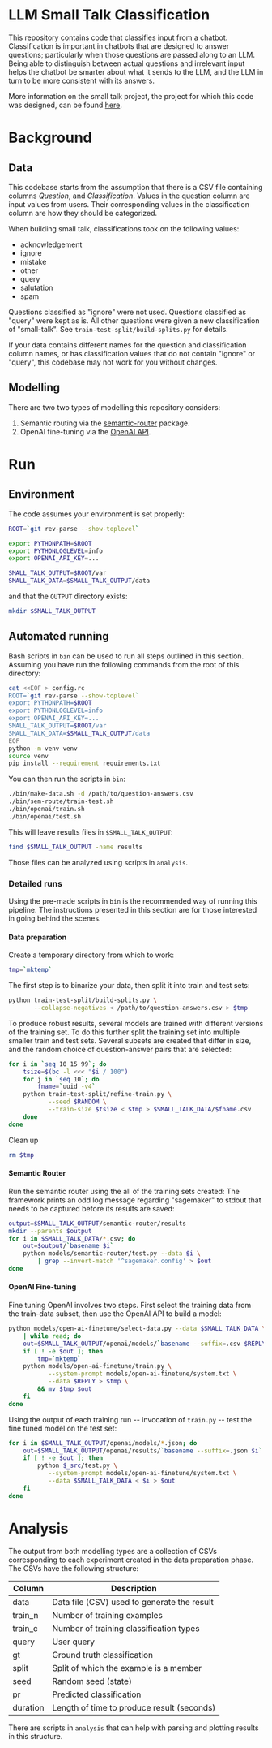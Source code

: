 # LLM Small Talk Classification

This repository contains code that classifies input from a
chatbot. Classification is important in chatbots that are designed to
answer questions; particularly when those questions are passed along
to an LLM. Being able to distinguish between actual questions and
irrelevant input helps the chatbot be smarter about what it sends to
the LLM, and the LLM in turn to be more consistent with its answers.

More information on the small talk project, the project for which this
code was designed, can be found
[here](https://docs.google.com/document/d/1q7GWzrLkTf4lrTYQsXjzUrnfuQ-nLzw7fjH16Zr9cSI/edit?usp=sharing).

# Background

## Data

This codebase starts from the assumption that there is a CSV file
containing columns _Question_, and _Classification_. Values in the
question column are input values from users. Their corresponding
values in the classification column are how they should be
categorized.

When building small talk, classifications took on the following
values:

* acknowledgement
* ignore
* mistake
* other
* query
* salutation
* spam

Questions classified as "ignore" were not used. Questions classified
as "query" were kept as is. All other questions were given a new
classification of "small-talk". See `train-test-split/build-splits.py`
for details.

If your data contains different names for the question and
classification column names, or has classification values that do not
contain "ignore" or "query", this codebase may not work for you
without changes.

## Modelling

There are two two types of modelling this repository considers:

1. Semantic routing via the [semantic-router](https://github.com/aurelio-labs/semantic-router) package.
2. OpenAI fine-tuning via the [OpenAI API](https://platform.openai.com/docs/api-reference/fine-tuning).

# Run

## Environment

The code assumes your environment is set properly:

```bash
ROOT=`git rev-parse --show-toplevel`

export PYTHONPATH=$ROOT
export PYTHONLOGLEVEL=info
export OPENAI_API_KEY=...

SMALL_TALK_OUTPUT=$ROOT/var
SMALL_TALK_DATA=$SMALL_TALK_OUTPUT/data
```

and that the `OUTPUT` directory exists:

```bash
mkdir $SMALL_TALK_OUTPUT
```

## Automated running

Bash scripts in `bin` can be used to run all steps outlined in this
section. Assuming you have run the following commands from the root of
this directory:

```bash
cat <<EOF > config.rc
ROOT=`git rev-parse --show-toplevel`
export PYTHONPATH=$ROOT
export PYTHONLOGLEVEL=info
export OPENAI_API_KEY=...
SMALL_TALK_OUTPUT=$ROOT/var
SMALL_TALK_DATA=$SMALL_TALK_OUTPUT/data
EOF
python -m venv venv
source venv
pip install --requirement requirements.txt
```

You can then run the scripts in `bin`:

```bash
./bin/make-data.sh -d /path/to/question-answers.csv
./bin/sem-route/train-test.sh
./bin/openai/train.sh
./bin/openai/test.sh
```

This will leave results files in `$SMALL_TALK_OUTPUT`:

```bash
find $SMALL_TALK_OUTPUT -name results
```

Those files can be analyzed using scripts in `analysis`.


### Detailed runs

Using the pre-made scripts in `bin` is the recommended way of running
this pipeline. The instructions presented in this section are for
those interested in going behind the scenes.

#### Data preparation

Create a temporary directory from which to work:

```bash
tmp=`mktemp`
```

The first step is to binarize your data, then split it into train and
test sets:

```bash
python train-test-split/build-splits.py \
       --collapse-negatives < /path/to/question-answers.csv > $tmp
```

To produce robust results, several models are trained with different
versions of the training set. To do this further split the training
set into multiple smaller train and test sets. Several subsets are
created that differ in size, and the random choice of question-answer
pairs that are selected:

```bash
for i in `seq 10 15 99`; do
    tsize=$(bc -l <<< "$i / 100")
    for j in `seq 10`; do
        fname=`uuid -v4`
	python train-test-split/refine-train.py \
	       --seed $RANDOM \
	       --train-size $tsize < $tmp > $SMALL_TALK_DATA/$fname.csv
    done
done
```

Clean up
```bash
rm $tmp
```

#### Semantic Router

Run the semantic router using the all of the training sets created:
The framework prints an odd log message regarding "sagemaker" to
stdout that needs to be captured before its results are saved:

```bash
output=$SMALL_TALK_OUTPUT/semantic-router/results
mkdir --parents $output
for i in $SMALL_TALK_DATA/*.csv; do
    out=$output/`basename $i`
    python models/semantic-router/test.py --data $i \
        | grep --invert-match '^sagemaker.config' > $out
done
```

#### OpenAI Fine-tuning

Fine tuning OpenAI involves two steps. First select the training data
from the train-data subset, then use the OpenAI API to build a model:

```bash
python models/open-ai-finetune/select-data.py --data $SMALL_TALK_DATA \
    | while read; do
    out=$SMALL_TALK_OUTPUT/openai/models/`basename --suffix=.csv $REPLY`.json
    if [ ! -e $out ]; then
        tmp=`mktemp`
	python models/open-ai-finetune/train.py \
	       --system-prompt models/open-ai-finetune/system.txt \
	       --data $REPLY > $tmp \
	    && mv $tmp $out
    fi
done
```

Using the output of each training run -- invocation of `train.py` --
test the fine tuned model on the test set:

```bash
for i in $SMALL_TALK_OUTPUT/openai/models/*.json; do
    out=$SMALL_TALK_OUTPUT/openai/results/`basename --suffix=.json $i`.csv
    if [ ! -e $out ]; then
        python $_src/test.py \
	       --system-prompt models/open-ai-finetune/system.txt \
	       --data $SMALL_TALK_DATA < $i > $out
    fi
done
```

# Analysis

The output from both modelling types are a collection of CSVs
corresponding to each experiment created in the data preparation
phase. The CSVs have the following structure:

| Column | Description |
|--- |---
| data | Data file (CSV) used to generate the result |
| train_n | Number of training examples |
| train_c | Number of training classification types |
| query | User query |
| gt | Ground truth classification |
| split | Split of which the example is a member |
| seed | Random seed (state) |
| pr | Predicted classification |
| duration | Length of time to produce result (seconds) |

There are scripts in `analysis` that can help with parsing and
plotting results in this structure.
